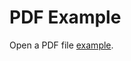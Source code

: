 <html>
  <head>
    <title>Title of the document</title>
  </head>
  <body>
    <h1>PDF Example</h1>
    <p>Open a PDF file <a href="jjustin1.githubresume.io/JustinJohnsonMainResume2021.pdf">example</a>.</p>
  </body>
</html>
